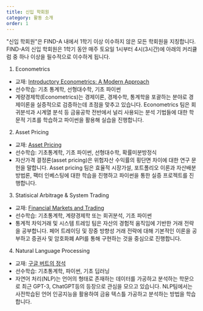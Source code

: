 ```yaml
---
title: 신입 학회원
category: 활동 소개
order: 1
---
```

"신입 학회원"은 FIND-A 내에서 1학기 이상 이수하지 않은 모든 학회원을 지칭합니다.  
FIND-A의 신입 학회원은 1학기 동안 매주 토요일 1시부터 4시(3시간)에 아래의 커리큘럼 중 하나 이상을 필수적으로 이수하게 됩니다. 

1. Econometrics
  - 교재: [Introductory Econometrics: A Modern Approach](https://www.amazon.com/Introductory-Econometrics-Modern-Approach-Economics/dp/1111531048)
  - 선수학습: 기초 통계학, 선형대수학, 기초 파이썬 
  - 계량경제학(Econometrics)는 경제이론, 경제수학, 통계학을 포괄하는 분야로 경제이론을 실증적으로 검증하는데 초점을 맞추고 있습니다. Econometrics 팀은 회귀분석과 시계열 분석 등 금융공학 전반에서 널리 사용되는 분석 기법들에 대한 학문적 기초를 학습하고 파이썬을 활용해 실습을 진행합니다. 
  
2. Asset Pricing
  - 교재: [Asset Pricing](https://www.johnhcochrane.com/asset-pricing)
  - 선수학습: 기초통계학, 기초 파이썬, 선형대수학, 확률미분방정식
  - 자산가격 결정론(asset pricing)은 위험자산 수익률의 횡단면 차이에 대한 연구 문헌을 말합니다. Asset pricing 팀은 효율적 시장가설, 포트폴리오 이론과 자산배분 방법론, 팩터 인베스팅에 대한 학습을 진행하고 파이썬을 통한 실증 프로젝트를 진행합니다.
  
3. Statisical Arbitrage & System Trading
  - 교재: [Financial Markets and Trading](https://www.amazon.com/Financial-Markets-Trading-Introduction-Microstructure/dp/0470924128)
  - 선수학습: 기초통계학, 계량경제학 또는 회귀분석, 기초 파이썬
  - 통계적 차익거래 및 시스템 트레잉 팀은 자산의 경험적 움직임에 기반한 거래 전략을 공부합니다. 페어 트레이딩 및 장중 방향성 거래 전략에 대해 기본적인 이론을 공부하고 증권사 및 암호화폐 API를 통해 구현하는 것을 중심으로 진행합니다.
  
4. Natural Language Processing
  - 교재: [구글 버트의 정석](http://www.yes24.com/Product/Goods/104491152)
  - 선수학습: 기초통계학, 파이썬, 기초 딥러닝
  - 자연어 처리(NLP)는 언어의 형태로 존재하는 데이터를 가공하고 분석하는 학문으로 최근 GPT-3, ChatGPT등의 등장으로 관심을 모으고 있습니다. NLP팀에서는 사전학습된 언어 인공지능을 활용하여 금융 텍스틀 가공하고 분석하는 방법을 학습합니다.
